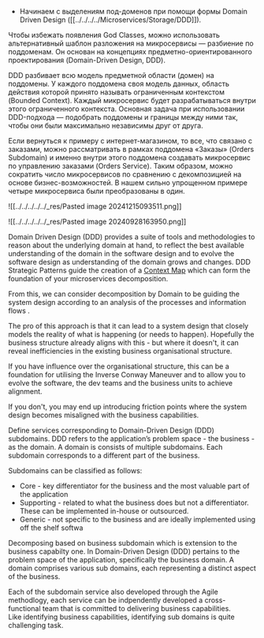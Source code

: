 - Начинаем с выделениям под-доменов при помощи формы Domain Driven Design ([[../../../../Microservices/Storage/DDD]]).

Чтобы избежать появления God Classes, можно использовать альтернативный шаблон разложения на микросервисы — разбиение по поддоменам. Он основан на концепциях предметно-ориентированного проектирования (Domain-Driven Design, DDD).

DDD разбивает всю модель предметной области (домен) на поддомены. У каждого поддомена своя модель данных, область действия которой принято называть ограниченным контекстом (Bounded Context). Каждый микросервис будет разрабатываться внутри этого ограниченного контекста. Основная задача при использовании DDD-подхода — подобрать поддомены и границы между ними так, чтобы они были максимально независимы друг от друга.

Если вернуться к примеру с интернет-магазином, то все, что связано с заказами, можно рассматривать в рамках поддомена «Заказы» (Orders Subdomain) и именно внутри этого поддомена создавать микросервис по управлению заказами (Orders Service). Таким образом, можно сократить число микросервисов по сравнению с декомпозицией на основе бизнес-возможностей. В нашем сильно упрощенном примере четыре микросервиса были преобразованы в один.

![[../../../../../_res/Pasted image 20241215093511.png]]

![[../../../../../_res/Pasted image 20240928163950.png]]

Domain Driven Design (DDD) provides a suite of tools and methodologies to reason about the underlying domain at hand, to reflect the best available understanding of the domain in the software design and to evolve the software design as understanding of the domain grows and changes. DDD Strategic Patterns guide the creation of a [Context Map](https://www.infoq.com/articles/ddd-contextmapping) which can form the foundation of your microservices decomposition.

From this, we can consider decomposition by Domain to be guiding the system design according to an analysis of the processes and information flows .

The pro of this approach is that it can lead to a system design that closely models the reality of what is happening (or needs to happen). Hopefully the business structure already aligns with this - but where it doesn't, it can reveal inefficiencies in the existing business organisational structure.

If you have influence over the organisational structure, this can be a foundation for utilising the Inverse Conway Maneuver and to allow you to evolve the software, the dev teams and the business units to achieve alignment.

If you don't, you may end up introducing friction points where the system design becomes misaligned with the business capabilities.

Define services corresponding to Domain-Driven Design (DDD) subdomains. DDD refers to the application’s problem space - the business - as the domain. A domain is consists of multiple subdomains. Each subdomain corresponds to a different part of the business.

Subdomains can be classified as follows:

- Core - key differentiator for the business and the most valuable part of the application
- Supporting - related to what the business does but not a differentiator. These can be implemented in-house or outsourced.
- Generic - not specific to the business and are ideally implemented using off the shelf softwa

Decomposing based on business subdomain which is extension to the business capabilty one. In Domain-Driven Design (DDD) pertains to the problem space of the application, specifically the business domain. A domain comprises various sub domains, each representing a distinct aspect of the business.

Each of the subdomain service also developed through the Agile methodlogy, each service can be indpendently developed a cross-functional team that is committed to delivering business capabilities.  
Like identifying business capabilities, identifying sub domains is quite challenging task.